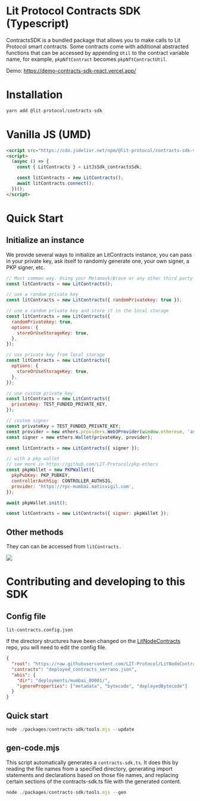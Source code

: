 # Lit Protocol Contracts SDK (Typescript)

ContractsSDK is a bundled package that allows you to make calls to Lit Protocol smart contracts. Some contracts come with additional abstracted functions that can be accessed by appending `Util` to the contract variable name, for example, `pkpNftContract` becomes `pkpNftContractUtil`.

Demo: https://demo-contracts-sdk-react.vercel.app/

# Installation

```js
yarn add @lit-protocol/contracts-sdk
```

# Vanilla JS (UMD)

```html
<script src="https://cdn.jsdelivr.net/npm/@lit-protocol/contracts-sdk-vanilla/contracts-sdk.js"></script>
<script>
  (async () => {
    const { LitContracts } = LitJsSdk_contractsSdk;

    const litContracts = new LitContracts();
    await litContracts.connect();
  })();
</script>
```

# Quick Start

## Initialize an instance

We provide several ways to initialize an LitContracts instance, you can pass in your private key, ask itself to randomly generate one, your own signer, a PKP signer, etc.

```js
// Most common way. Using your Metamask/Brave or any other third party wallet
const litContracts = new LitContracts();

// use a random private key
const litContracts = new LitContracts({ randomPrivatekey: true });

// use a random private key and store it in the local storage
const litContracts = new LitContracts({
  randomPrivatekey: true,
  options: {
    storeOrUseStorageKey: true,
  },
});

// use private key from local storage
const litContracts = new LitContracts({
  options: {
    storeOrUseStorageKey: true,
  },
});

// use custom private key
const litContracts = new LitContracts({
  privateKey: TEST_FUNDED_PRIVATE_KEY,
});

// custom signer
const privateKey = TEST_FUNDED_PRIVATE_KEY;
const provider = new ethers.providers.Web3Provider(window.ethereum, 'any');
const signer = new ethers.Wallet(privateKey, provider);

const litContracts = new LitContracts({ signer });

// with a pkp wallet
// see more in https://github.com/LIT-Protocol/pkp-ethers
const pkpWallet = new PKPWallet({
  pkpPubKey: PKP_PUBKEY,
  controllerAuthSig: CONTROLLER_AUTHSIG,
  provider: 'https://rpc-mumbai.maticvigil.com',
});

await pkpWallet.init();

const litContracts = new LitContracts({ signer: pkpWallet });
```

## Other methods

They can can be accessed from `litContracts.`

![](https://i.ibb.co/rHyt81y/image.png)

# Contributing and developing to this SDK

## Config file

`lit-contracts.config.json`

If the directory structures have been changed on the [LitNodeContracts](https://github.com/LIT-Protocol/LitNodeContracts) repo, you will need to edit the config file.

```json
{
  "root": "https://raw.githubusercontent.com/LIT-Protocol/LitNodeContracts/main/",
  "contracts": "deployed_contracts_serrano.json",
  "abis": {
    "dir": "deployments/mumbai_80001/",
    "ignoreProperties": ["metadata", "bytecode", "deployedBytecode"]
  }
}
```

## Quick start

```js
node ./packages/contracts-sdk/tools.mjs --update
```

## gen-code.mjs

This script automatically generates a `contracts-sdk.ts`. It does this by reading the file names from a specified directory, generating import statements and declarations based on those file names, and replacing certain sections of the contracts-sdk.ts file with the generated content.

```js
node ./packages/contracts-sdk/tools.mjs --gen
```
